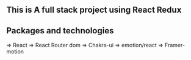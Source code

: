 ## This is A full stack project using React Redux

## Packages and technologies

=> React
=> React Router dom
=> Chakra-ui
=> emotion/react
=> Framer-motion
